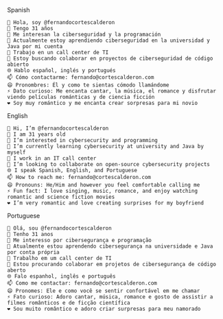 Spanish

    👋 Hola, soy @fernandocortescalderon
    🎂 Tengo 31 años
    👀 Me interesan la ciberseguridad y la programación
    🌱 Actualmente estoy aprendiendo ciberseguridad en la universidad y Java por mi cuenta
    💼 Trabajo en un call center de TI
    💞️ Estoy buscando colaborar en proyectos de ciberseguridad de código abierto
    🌐 Hablo español, inglés y portugués
    📫 Cómo contactarme: fernando@cortescalderon.com
    😄 Pronombres: Él y como te sientas cómodo llamándome
    ⚡ Dato curioso: Me encanta cantar, la música, el romance y disfrutar viendo películas románticas y de ciencia ficción
    ❤️ Soy muy romántico y me encanta crear sorpresas para mi novio

English

    👋 Hi, I’m @fernandocortescalderon
    🎂 I am 31 years old
    👀 I’m interested in cybersecurity and programming
    🌱 I’m currently learning cybersecurity at university and Java by myself
    💼 I work in an IT call center
    💞️ I’m looking to collaborate on open-source cybersecurity projects
    🌐 I speak Spanish, English, and Portuguese
    📫 How to reach me: fernando@cortescalderon.com
    😄 Pronouns: He/Him and however you feel comfortable calling me
    ⚡ Fun fact: I love singing, music, romance, and enjoy watching romantic and science fiction movies
    ❤️ I’m very romantic and love creating surprises for my boyfriend

Portuguese

    👋 Olá, sou @fernandocortescalderon
    🎂 Tenho 31 anos
    👀 Me interesso por cibersegurança e programação
    🌱 Atualmente estou aprendendo cibersegurança na universidade e Java por conta própria
    💼 Trabalho em um call center de TI
    💞️ Estou procurando colaborar em projetos de cibersegurança de código aberto
    🌐 Falo espanhol, inglês e português
    📫 Como me contactar: fernando@cortescalderon.com
    😄 Pronomes: Ele e como você se sentir confortável em me chamar
    ⚡ Fato curioso: Adoro cantar, música, romance e gosto de assistir a filmes românticos e de ficção científica
    ❤️ Sou muito romântico e adoro criar surpresas para meu namorado
<!---
fernandocortescalderon/fernandocortescalderon is a ✨ special ✨ repository because its `README.md` (this file) appears on your GitHub profile.
You can click the Preview link to take a look at your changes.
--->
